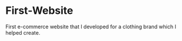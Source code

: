 # First-Website
First e-commerce website that I developed for a clothing brand which I helped create.
